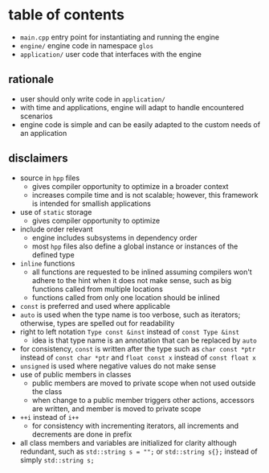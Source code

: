# table of contents
* `main.cpp` entry point for instantiating and running the engine
* `engine/` engine code in namespace `glos`
* `application/` user code that interfaces with the engine

## rationale
* user should only write code in `application/`
* with time and applications, engine will adapt to handle encountered scenarios
* engine code is simple and can be easily adapted to the custom needs of an application

## disclaimers
* source in `hpp` files
  - gives compiler opportunity to optimize in a broader context
  - increases compile time and is not scalable; however, this framework is intended for smallish applications
* use of `static` storage
  - gives compiler opportunity to optimize
* include order relevant
  - engine includes subsystems in dependency order
  - most `hpp` files also define a global instance or instances of the defined type 
* `inline` functions
  - all functions are requested to be inlined assuming compilers won't adhere to the hint when it does not make sense, such as big functions called from multiple locations
  - functions called from only one location should be inlined
* `const` is preferred and used where applicable
* `auto` is used when the type name is too verbose, such as iterators; otherwise, types are spelled out for readability
* right to left notation `Type const &inst` instead of `const Type &inst`
  - idea is that type name is an annotation that can be replaced by `auto`
* for consistency, `const` is written after the type such as `char const *ptr` instead of `const char *ptr` and `float const x` instead of `const float x`
* `unsigned` is used where negative values do not make sense
* use of public members in classes
  - public members are moved to private scope when not used outside the class
  - when change to a public member triggers other actions, accessors are written, and member is moved to private scope
* `++i` instead of `i++`
  - for consistency with incrementing iterators, all increments and decrements are done in prefix
* all class members and variables are initialized for clarity although redundant, such as `std::string s = "";` or `std::string s{};` instead of simply `std::string s;`
